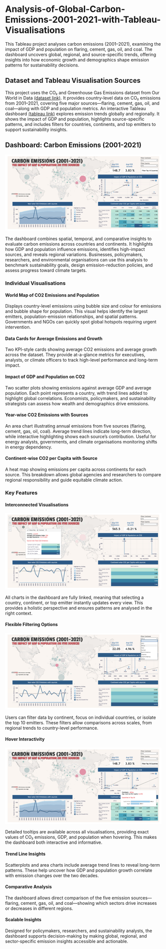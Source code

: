# Analysis-of-Global-Carbon-Emissions-2001-2021-with-Tableau-Visualisations
This Tableau project analyses carbon emissions (2001–2021), examining the impact of GDP and population on flaring, cement, gas, oil, and coal. The dashboard uncovers global, regional, and source-specific trends, offering insights into how economic growth and demographics shape emission patterns for sustainability decisions.
## Dataset and Tableau Visualisation Sources
This project uses the CO₂ and Greenhouse Gas Emissions dataset from Our World in Data [(dataset link)](https://ourworldindata.org/co2-and-greenhouse-gas-emissions#explore-data-on-co2-and-greenhouse-gas-emissions). It provides country-level data on CO₂ emissions from 2001–2021, covering five major sources—flaring, cement, gas, oil, and coal—along with GDP and population metrics. An interactive Tableau dashboard [(tableau link)](https://public.tableau.com/views/CarbonEmissions2001-2021Individual/Dashboard?:language=en-GB&:sid=&:redirect=auth&:display_count=n&:origin=viz_share_link) explores emission trends globally and regionally. It shows the impact of GDP and population, highlights source-specific patterns, and includes filters for countries, continents, and top emitters to support sustainability insights.

## Dashboard: Carbon Emissions (2001-2021)
![Dashboard](https://github.com/niloy2974/Analysis-of-Global-Carbon-Emissions-2001-2021-with-Tableau-Visualisation/blob/main/visualisations/Dashboard_Carbon%20Emissions.jpg)

The dashboard combines spatial, temporal, and comparative insights to evaluate carbon emissions across countries and continents. It highlights how GDP and population influence emissions, identifies high-impact sources, and reveals regional variations. Businesses, policymakers, researchers, and environmental organisations can use this analysis to benchmark sustainability goals, design emission-reduction policies, and assess progress toward climate targets.
### Individual Visualisations
#### World Map of CO2 Emissions and Population
Displays country-level emissions using bubble size and colour for emissions and bubble shape for population. This visual helps identify the largest emitters, population-emission relationships, and spatial patterns. Governments and NGOs can quickly spot global hotspots requiring urgent intervention.
#### Data Cards for Average Emissions and Growth
Two KPI-style cards showing average CO2 emissions and average growth across the dataset. They provide at-a-glance metrics for executives, analysts, or climate officers to track high-level performance and long-term impact.
#### Impact of GDP and Population on CO2
Two scatter plots showing emissions against average GDP and average population. Each point represents a country, with trend lines added to highlight global correlations. Economists, policymakers, and sustainability strategists can assess how wealth and demographics drive emissions.
#### Year-wise CO2 Emissions with Sources
An area chart illustrating annual emissions from five sources (flaring, cement, gas, oil, coal). Average trend lines indicate long-term direction, while interactive highlighting shows each source’s contribution. Useful for energy analysts, governments, and climate organisations monitoring shifts in energy dependency.
#### Continent-wise CO2 per Capita with Source
A heat map showing emissions per capita across continents for each source. This breakdown allows global agencies and researchers to compare regional responsibility and guide equitable climate action.
### Key Features
#### Interconnected Visualisations
![Crosslink](https://github.com/niloy2974/Analysis-of-Global-Carbon-Emissions-2001-2021-with-Tableau-Visualisation/blob/main/visualisations/Features_Crosslinks.jpg)

All charts in the dashboard are fully linked, meaning that selecting a country, continent, or top emitter instantly updates every view. This provides a holistic perspective and ensures patterns are analysed in the right context.
#### Flexible Filtering Options
![Filter](https://github.com/niloy2974/Analysis-of-Global-Carbon-Emissions-2001-2021-with-Tableau-Visualisation/blob/main/visualisations/Features_Continent%20Filtering.jpg)

Users can filter data by continent, focus on individual countries, or isolate the top 10 emitters. These filters allow comparisons across scales, from regional trends to country-level performance.
#### Hover Interactivity
![Hover](https://github.com/niloy2974/Analysis-of-Global-Carbon-Emissions-2001-2021-with-Tableau-Visualisation/blob/main/visualisations/Features_Hover%20Insights.jpg)

Detailed tooltips are available across all visualisations, providing exact values of CO₂ emissions, GDP, and population when hovering. This makes the dashboard both interactive and informative.
#### Trend Line Insights
Scatterplots and area charts include average trend lines to reveal long-term patterns. These help uncover how GDP and population growth correlate with emission changes over the two decades.
#### Comparative Analysis
The dashboard allows direct comparison of the five emission sources—flaring, cement, gas, oil, and coal—showing which sectors drive increases or decreases in different regions.
#### Scalable Insights
Designed for policymakers, researchers, and sustainability analysts, the dashboard supports decision-making by making global, regional, and sector-specific emission insights accessible and actionable.
